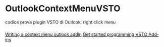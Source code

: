 # OutlookContextMenuVSTO
codice prova plugin VSTO di Outlook, right click menu

###
[Writing a context menu outlook addin](https://bobnoordam.nl/csharp/writing-a-context-menu-outlook-addin/)
[Get started programming VSTO Add-ins](https://docs.microsoft.com/en-us/visualstudio/vsto/getting-started-programming-vsto-add-ins?view=vs-2022)

